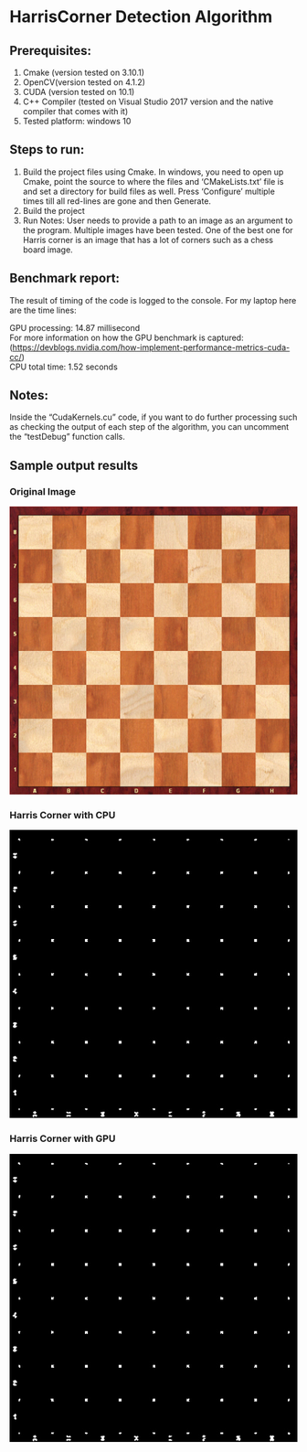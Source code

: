 # HarrisCorner Detection Algorithm

## Prerequisites:
1)	Cmake (version tested on 3.10.1)  
2)	OpenCV(version tested on 4.1.2)  
3)	CUDA (version tested on 10.1)  
4)	C++ Compiler (tested on Visual Studio 2017 version and the native compiler that comes with it)  
5)	Tested platform: windows 10  

## Steps to run:
1)	Build the project files using Cmake. In windows, you need to open up Cmake, point the source to where the files and ‘CMakeLists.txt’ file is and set a directory for build files as well. Press ‘Configure’ multiple times till all red-lines are gone and then Generate.  
2)	Build the project  
3)	Run
Notes: User needs to provide a path to an image as an argument to the program. Multiple images have been tested. One of the best one for Harris corner is an image that has a lot of corners such as a chess board image.  

## Benchmark report:

The result of timing of the code is logged to the console. For my laptop here are the time lines: 
 
GPU processing: 14.87 millisecond  
For more information on how the GPU benchmark is captured: (https://devblogs.nvidia.com/how-implement-performance-metrics-cuda-cc/)  
CPU total time: 1.52 seconds  

## Notes:
Inside the “CudaKernels.cu” code, if you want to do further processing such as checking the output of each step of the algorithm, you can uncomment the “testDebug” function calls.  

## Sample output results
### Original Image
![alt text](reference.png "Original Image")

### Harris Corner with CPU
![alt text](CPUCorners.jpg "HarrisCornersCPU")

### Harris Corner with GPU
![alt text](GPUCorners.jpg "HarrisCornersGPU")
